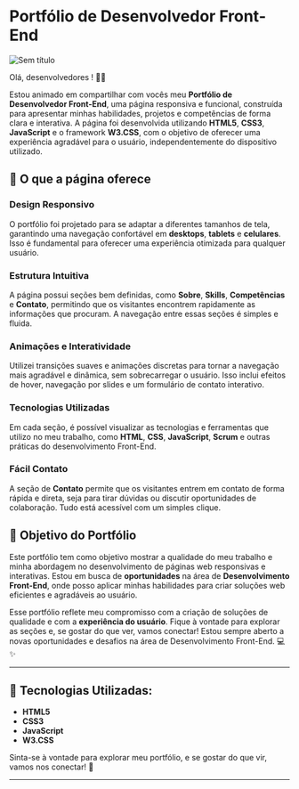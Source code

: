 # Portfólio de Desenvolvedor Front-End
![Sem título](https://github.com/user-attachments/assets/2fc16500-acd7-44d5-a164-771ef88b84d1)
  
Olá, desenvolvedores ! 👨‍💻

Estou animado em compartilhar com vocês meu **Portfólio de Desenvolvedor Front-End**, uma página responsiva e funcional, construída para apresentar minhas habilidades, projetos e competências de forma clara e interativa. A página foi desenvolvida utilizando **HTML5**, **CSS3**, **JavaScript** e o framework **W3.CSS**, com o objetivo de oferecer uma experiência agradável para o usuário, independentemente do dispositivo utilizado.

## 📂 O que a página oferece

### **Design Responsivo**
O portfólio foi projetado para se adaptar a diferentes tamanhos de tela, garantindo uma navegação confortável em **desktops**, **tablets** e **celulares**. Isso é fundamental para oferecer uma experiência otimizada para qualquer usuário.

### **Estrutura Intuitiva**
A página possui seções bem definidas, como **Sobre**, **Skills**, **Competências** e **Contato**, permitindo que os visitantes encontrem rapidamente as informações que procuram. A navegação entre essas seções é simples e fluida.

### **Animações e Interatividade**
Utilizei transições suaves e animações discretas para tornar a navegação mais agradável e dinâmica, sem sobrecarregar o usuário. Isso inclui efeitos de hover, navegação por slides e um formulário de contato interativo.

### **Tecnologias Utilizadas**
Em cada seção, é possível visualizar as tecnologias e ferramentas que utilizo no meu trabalho, como **HTML**, **CSS**, **JavaScript**, **Scrum** e outras práticas do desenvolvimento Front-End. 

### **Fácil Contato**
A seção de **Contato** permite que os visitantes entrem em contato de forma rápida e direta, seja para tirar dúvidas ou discutir oportunidades de colaboração. Tudo está acessível com um simples clique.

## 🎯 Objetivo do Portfólio

Este portfólio tem como objetivo mostrar a qualidade do meu trabalho e minha abordagem no desenvolvimento de páginas web responsivas e interativas. Estou em busca de **oportunidades** na área de **Desenvolvimento Front-End**, onde posso aplicar minhas habilidades para criar soluções web eficientes e agradáveis ao usuário.

Esse portfólio reflete meu compromisso com a criação de soluções de qualidade e com a **experiência do usuário**. Fique à vontade para explorar as seções e, se gostar do que ver, vamos conectar! Estou sempre aberto a novas oportunidades e desafios na área de Desenvolvimento Front-End. 💻✨

---

## 🔧 Tecnologias Utilizadas:
- **HTML5**
- **CSS3**
- **JavaScript**
- **W3.CSS**


Sinta-se à vontade para explorar meu portfólio, e se gostar do que vir, vamos nos conectar! 🚀


<hr>
<br>

